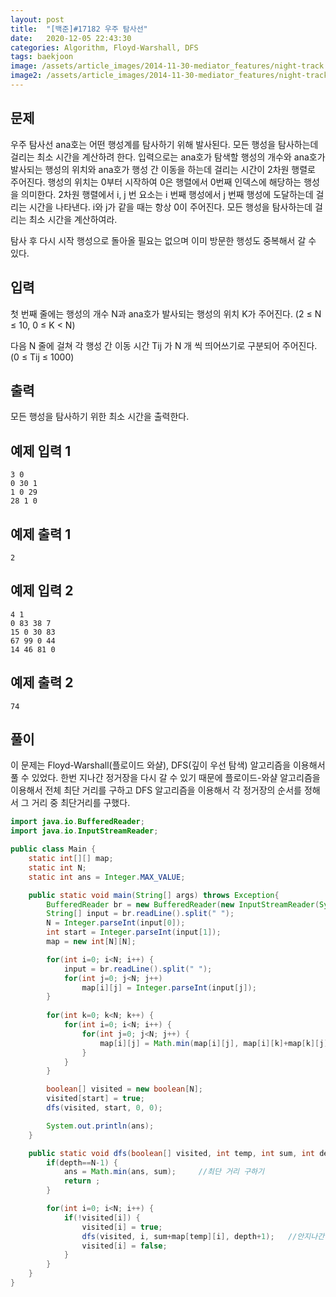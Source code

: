 ```yaml
---
layout: post
title:  "[백준]#17182 우주 탐사선"
date:   2020-12-05 22:43:30
categories: Algorithm, Floyd-Warshall, DFS
tags: baekjoon
image: /assets/article_images/2014-11-30-mediator_features/night-track.JPG
image2: /assets/article_images/2014-11-30-mediator_features/night-track-mobile.JPG
---
```


문제
--------------------

우주 탐사선 ana호는 어떤 행성계를 탐사하기 위해 발사된다. 모든 행성을 탐사하는데 걸리는 최소 시간을 계산하려 한다. 입력으로는 ana호가 탐색할 행성의 개수와 ana호가 발사되는 행성의 위치와 ana호가 행성 간 이동을 하는데 걸리는 시간이 2차원 행렬로 주어진다. 행성의 위치는 0부터 시작하여 0은 행렬에서 0번째 인덱스에 해당하는 행성을 의미한다. 2차원 행렬에서 i, j 번 요소는 i 번째 행성에서 j 번째 행성에 도달하는데 걸리는 시간을 나타낸다. i와 j가 같을 때는 항상 0이 주어진다. 모든 행성을 탐사하는데 걸리는 최소 시간을 계산하여라.

탐사 후 다시 시작 행성으로 돌아올 필요는 없으며 이미 방문한 행성도 중복해서 갈 수 있다.

입력
---------------------------

첫 번째 줄에는 행성의 개수 N과 ana호가 발사되는 행성의 위치 K가 주어진다. (2 ≤ N ≤ 10, 0 ≤ K < N)

다음 N 줄에 걸쳐 각 행성 간 이동 시간 Tij 가 N 개 씩 띄어쓰기로 구분되어 주어진다. (0 ≤ Tij  ≤ 1000)

출력
----------------

모든 행성을 탐사하기 위한 최소 시간을 출력한다.

예제 입력 1 
----------------------

```
3 0
0 30 1
1 0 29
28 1 0
```

예제 출력 1 
------------------------

```
2
```

예제 입력 2
----------------------

```
4 1
0 83 38 7
15 0 30 83
67 99 0 44
14 46 81 0
```

예제 출력 2
------------------------

```
74
```


풀이
--------------------------

이 문제는 Floyd-Warshall(플로이드 와샬), DFS(깊이 우선 탐색) 알고리즘을 이용해서 풀 수 있었다. 한번 지나간 정거장을 다시 갈 수 있기 때문에 플로이드-와샬 알고리즘을 이용해서 전체 최단 거리를 구하고
DFS 알고리즘을 이용해서 각 정거장의 순서를 정해서 그 거리 중 최단거리를 구했다.

```java
import java.io.BufferedReader;
import java.io.InputStreamReader;

public class Main {
    static int[][] map;
    static int N;
    static int ans = Integer.MAX_VALUE;

    public static void main(String[] args) throws Exception{
        BufferedReader br = new BufferedReader(new InputStreamReader(System.in));
        String[] input = br.readLine().split(" ");
        N = Integer.parseInt(input[0]);
        int start = Integer.parseInt(input[1]);
        map = new int[N][N];

        for(int i=0; i<N; i++) {
            input = br.readLine().split(" ");
            for(int j=0; j<N; j++)
                map[i][j] = Integer.parseInt(input[j]);
        }
        
        for(int k=0; k<N; k++) {
            for(int i=0; i<N; i++) {
                for(int j=0; j<N; j++) {
                    map[i][j] = Math.min(map[i][j], map[i][k]+map[k][j]);     //플로이드 와샬 알고리즘으로 최소 거리 구함
                }
            }
        }

        boolean[] visited = new boolean[N];
        visited[start] = true;
        dfs(visited, start, 0, 0);

        System.out.println(ans);
    }

    public static void dfs(boolean[] visited, int temp, int sum, int depth) {
        if(depth==N-1) {
            ans = Math.min(ans, sum);     //최단 거리 구하기
            return ;
        }

        for(int i=0; i<N; i++) {
            if(!visited[i]) {
                visited[i] = true;
                dfs(visited, i, sum+map[temp][i], depth+1);   //안지나간 정거장 지나가기
                visited[i] = false;
            }
        }
    }
}
```
